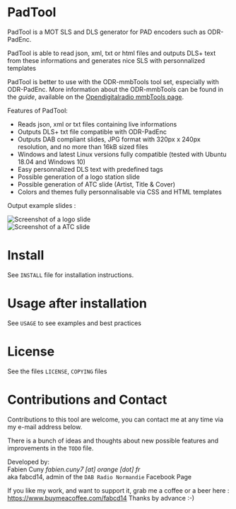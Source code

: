 PadTool
=======

PadTool is a MOT SLS and DLS generator for PAD encoders such as ODR-PadEnc.

PadTool is able to read json, xml, txt or html files and outputs DLS+ text
from these informations and generates nice SLS with personnalized templates

PadTool is better to use with the ODR-mmbTools tool set, especially with ODR-PadEnc. 
More information about the ODR-mmbTools can be found in the *guide*, available on the
[Opendigitalradio mmbTools page](http://www.opendigitalradio.org/mmbtools).

Features of PadTool:

- Reads json, xml or txt files containing live informations
- Outputs DLS+ txt file compatible with ODR-PadEnc
- Outputs DAB compliant slides, JPG format with 320px x 240px resolution, and no more than 16kB sized files
- Windows and latest Linux versions fully compatible (tested with Ubuntu 18.04 and Windows 10)
- Easy personnalized DLS text with predefined tags
- Possible generation of a logo station slide
- Possible generation of ATC slide (Artist, Title & Cover)
- Colors and themes fully personnalisable via CSS and HTML templates

Output example slides :  

![Screenshot of a logo slide](https://raw.githubusercontent.com/fabcd14/PadTool/master/img/example_logo.jpg)   
![Screenshot of a ATC slide](https://raw.githubusercontent.com/fabcd14/PadTool/master/img/example_music.jpg)   

Install
=======

See `INSTALL` file for installation instructions.

Usage after installation
========================

See `USAGE` to see examples and best practices

License
=======

See the files `LICENSE`, `COPYING` files

Contributions and Contact
=========================

Contributions to this tool are welcome, you can contact me at any time via my e-mail
address below.   
   
There is a bunch of ideas and thoughts about new possible features and improvements
in the `TODO` file.   
   
Developed by:   
Fabien Cuny *fabien.cuny7 [at] orange [dot] fr*   
aka fabcd14, admin of the `DAB Radio Normandie` Facebook Page   

If you like my work, and want to support it, grab me a coffee or a beer here : https://www.buymeacoffee.com/fabcd14
Thanks by advance :-)
